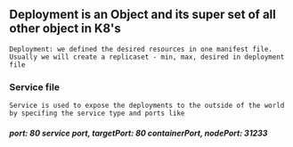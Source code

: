 ##  Deployment is an Object and its super set of all other object in K8's

```
Deployment: we defined the desired resources in one manifest file. Usually we will create a replicaset - min, max, desired in deployment file

```

### Service file ####
```Service is used to expose the deployments to the outside of the world by specifing the service type and ports like```

##### port: 80 service port,  targetPort: 80 containerPort, nodePort: 31233

